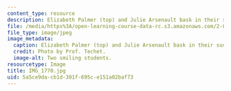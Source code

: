 ```yaml
---
content_type: resource
description: Elizabeth Palmer (top) and Julie Arsenault bask in their success.
file: /media/https%3A/open-learning-course-data-rc.s3.amazonaws.com/2-011-introduction-to-ocean-science-and-engineering-spring-2006/5a5ce9dacb1d301f695ce151a02baf73_IMG_1770.jpg
file_type: image/jpeg
image_metadata:
  caption: Elizabeth Palmer (top) and Julie Arsenault bask in their success.
  credit: Photo by Prof. Techet.
  image-alt: Two smiling students.
resourcetype: Image
title: IMG_1770.jpg
uid: 5a5ce9da-cb1d-301f-695c-e151a02baf73
---
```

